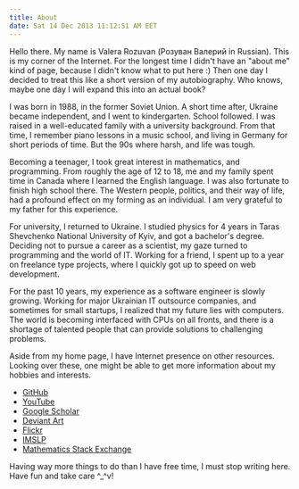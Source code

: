 ```yaml
---
title: About
date: Sat 14 Dec 2013 11:12:51 AM EET
---
```


Hello there. My name is Valera Rozuvan (Розуван Валерий in Russian). This is my corner of the Internet. For the longest time I didn't have an "about me" kind of page, because I didn't know what to put here :) Then one day I decided to treat this like a short version of my autobiography. Who knows, maybe one day I will expand this into an actual book?

I was born in 1988, in the former Soviet Union. A short time after, Ukraine became independent, and I went to kindergarten. School followed. I was raised in a well-educated family with a university background. From that time, I remember piano lessons in a music school, and living in Germany for short periods of time. But the 90s where harsh, and life was tough.

Becoming a teenager, I took great interest in mathematics, and programming. From roughly the age of 12 to 18, me and my family spent time in Canada where I learned the English language. I was also fortunate to finish high school there. The Western people, politics, and their way of life, had a profound effect on my forming as an individual. I am very grateful to my father for this experience.

For university, I returned to Ukraine. I studied physics for 4 years in Taras Shevchenko National University of Kyiv, and got a bachelor's degree. Deciding not to pursue a career as a scientist, my gaze turned to programming and the world of IT. Working for a friend, I spent up to a year on freelance type projects, where I quickly got up to speed on web development.

For the past 10 years, my experience as a software engineer is slowly growing. Working for major Ukrainian IT outsource companies, and sometimes for small startups, I realized that my future lies with computers. The world is becoming interfaced with CPUs on all fronts, and there is a shortage of talented people that can provide solutions to challenging problems.

Aside from my home page, I have Internet presence on other resources. Looking over these, one might be able to get more information about my hobbies and interests.

- [GitHub](https://github.com/valera-rozuvan)
- [YouTube](https://www.youtube.com/user/valerarozuvan)
- [Google Scholar](https://scholar.google.com.ua/citations?hl=en&user=1LY0cckAAAAJ)
- [Deviant Art](https://www.deviantart.com/valera-rozuvan)
- [Flickr](https://www.flickr.com/people/valera-rozuvan/)
- [IMSLP](https://imslp.org/wiki/Category:Rozouvan,_Valerij_Stanislavovich)
- [Mathematics Stack Exchange](https://math.stackexchange.com/users/126736/valera-rozuvan)

Having way more things to do than I have free time, I must stop writing here. Have fun and take care ^_^v!
